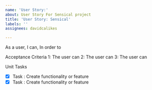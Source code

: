 ```yaml
---
name: 'User Story:'
about: User Story For Sensical project
title: 'User Story: Sensical'
labels: ''
assignees: davidcalikes

---
```


As a user, I can, In order to

Acceptance Criteria
1: The user can 
2: The user can 
3: The user can

Unit Tasks
- [x] Task : Create functionality or feature
- [x] Task : Create functionality or feature
